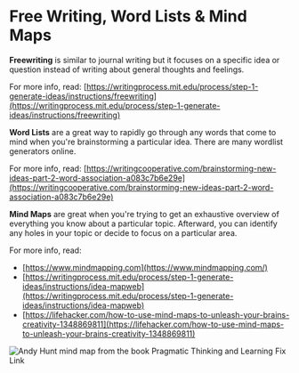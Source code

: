# Free Writing, Word Lists & Mind Maps

**Freewriting** is similar to journal writing but it focuses on a specific idea or question instead of writing about general thoughts and feelings.

For more info, read: [https://writingprocess.mit.edu/process/step-1-generate-ideas/instructions/freewriting](https://writingprocess.mit.edu/process/step-1-generate-ideas/instructions/freewriting)

**Word Lists** are a great way to rapidly go through any words that come to mind when you're brainstorming a particular idea. There are many wordlist generators online.

For more info, read: [https://writingcooperative.com/brainstorming-new-ideas-part-2-word-association-a083c7b6e29e](https://writingcooperative.com/brainstorming-new-ideas-part-2-word-association-a083c7b6e29e)

**Mind Maps** are great when you're trying to get an exhaustive overview of everything you know about a particular topic. Afterward, you can identify any holes in your topic or decide to focus on a particular area.

For more info, read:

* [https://www.mindmapping.com](https://www.mindmapping.com/)
* [https://writingprocess.mit.edu/process/step-1-generate-ideas/instructions/idea-mapweb](https://writingprocess.mit.edu/process/step-1-generate-ideas/instructions/idea-mapweb) 
* [https://lifehacker.com/how-to-use-mind-maps-to-unleash-your-brains-creativity-1348869811](https://lifehacker.com/how-to-use-mind-maps-to-unleash-your-brains-creativity-1348869811)

![Andy Hunt mind map from the book Pragmatic Thinking and Learning](https://github.com/IDMNYU/SeniorProjectSpring2021_Katsivelos/tree/68e3a07a0d17979ed0d22c2d003666e8fc9aee9b/.gitbook/assets/andy-hunt-mindmap.png)  Fix Link

